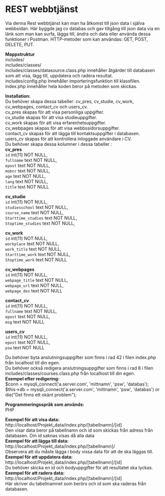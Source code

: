 # REST webbtjänst

Via denna Rest webbtjänst kan man ha åtkomst till json data i själva webbsidan. Här byggde jag cv databas och gav tillgång till json data via en länk som man kan surfa, lägga till, ändra och data eller använda dessa funktioner i Postman.
HTTP-metoder som kan användas: GET, POST, DELETE, PUT.

**Mappstruktur**<br />
includes/ <br />
includes/classes/<br />
includes/classes/datasource.class.php innehåller åtgärder till databasen som att visa, lägg till, uppdatera och radera resultat.<br />
includes/config.php Innehåller importeringsfunktion till klassfilen.<br />
index.php innehåller hela koden beror på metoden som skickas.<br />

**Installation:**<br />
Du behöver skapa dessa tabeller: cv_pres, cv_studie, cv_work, cv_webpages, contact_cv och users_cv.<br />
cv_pres skapas för att visa personliga uppgifter.<br />
cv_studie skapas för att visa studieuppgifter.<br />
cv_work skapas för att visa erfarenhetsuppgifter.<br />
cv_webpages skapas för att visa webbssidorsuppgifter.<br />
contact_cv skapas för att lägga till kontaktsuppgifter i databasen.<br />
users_cv skapas för att kontrollera inloggade användare i CV.<br />
Du behöver skapa dessa kolumner i dessa tabeller :<br />
**cv_pres**<br />
`id` int(11) NOT NULL, <br />
`fullname` text NOT NULL, <br />
`epost` text NOT NULL, <br />
`mobnr` text NOT NULL, <br />
`age` text NOT NULL, <br />
`lang` text NOT NULL, <br />
`title` text NOT NULL <br />

**cv_studie**<br />
`id` int(11) NOT NULL,<br />
`studiesschool` text NOT NULL,<br />
`course_name` text NOT NULL,<br />
`Starttime_studies` text NOT NULL,<br />
`Stoptime_studies` text NOT NULL,<br />

**cv_work**<br />
`id` int(11) NOT NULL,<br />
`workplace` text NOT NULL,<br />
`work_title` text NOT NULL,<br />
`Starttime_work` text NOT NULL,<br />
`Stoptime_work` text NOT NULL<br />

**cv_webpages**<br />
`id` int(11) NOT NULL,<br />
`webpage_title` text NOT NULL,<br />
`webpage_url` text NOT NULL,<br />
`webpage_des` text NOT NULL<br />

**contact_cv**<br />
`id` int(11) NOT NULL,<br />
`fullname` text NOT NULL,<br />
`epost` text NOT NULL,<br />
`msg` text NOT NULL<br />

**users_cv**<br />
`id` int(11) NOT NULL,<br />
`epost` text NOT NULL,<br />
`psw` text NOT NULL<br />

Du behöver byta anslutningsuppgifter som finns i rad 42 i filen index.php från localhost till din egen.<br />
Du behöver också redigera anslutningsuppgifter som finns i rad 8 i filen includes/classes/courses.class.php från localhost till din egen.<br />
**Exempel efter redigering:**<br />
$conn = mysqli_connect('a.server.com', 'mittnamn', 'psw', 'databas');<br />
$this->db = mysqli_connect('a.server.com', 'mittnamn', 'psw', 'databas') or die("Det finns ett okänt problem"); <br />

**Programmeringsspråk som används:**<br />
PHP<br />

**Exempel för att visa data:**<br />
http://localhost/Projekt_data/index.php/[tabellnamn]/[id] <br />
Den visar data beror på tabellnamn och id som skickas från adress från databasen. Om id saknas visas då alla data<br />
**Exempel för att lägga till data:**<br />
http://localhost/Projekt_data/index.php/[tabellnamn]/ <br />
Observera att du måste lägga i body vissa data för att de ska läggas till. <br />
**Exempel för att uppdatera data:**<br />
http://localhost/Projekt_data/index.php/[tabellnamn]/[id] <br />
Du behöver skicka en id och bodyuppgifter för att resultatet ska lyckas.<br />
**Exempel för att radera data:**<br />
http://localhost/Projekt_data/index.php/[tabellnamn]/[id] <br />
Här skriver du tabellnamnet som berörs och id som ska raderas från databasen. <br />
